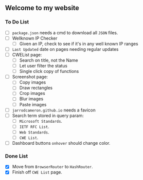 ## Welcome to my website

### To Do List

- [ ] `package.json` needs a cmd to download all `JSON` files.
- [ ] Wellknown IP Checker
  - [ ] Given an IP, check to see if it's in any well known IP ranges
- [ ] `Last Updated` date on pages needing regular updates
- [ ] CWEList page:
  - [ ] Search on title, not the Name
  - [ ] Let user filter the status
  - [ ] Single click copy of functions
- [ ] Screenshot page:
  - [ ] Copy images
  - [ ] Draw rectangles
  - [ ] Crop images
  - [ ] Blur images
  - [ ] Paste images
- [ ] `jarrodcameron.github.io` needs a favicon
- [ ] Search term stored in query param:
  - [ ] `Microsoft Standards`.
  - [ ] `IETF RFC List`.
  - [ ] `Web Standards`.
  - [ ] `CWE List`.
- [ ] Dashboard buttons `onhover` should change color.

### Done List

- [x] Move from `BrowserRouter` to `HashRouter`.
- [x] Finish off `CWE List` page.
